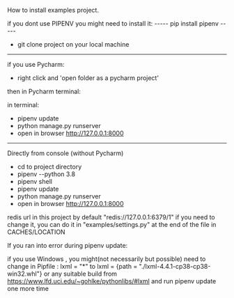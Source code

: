 How to install examples project.

if you dont use PIPENV you might need to install it:
-----  pip install pipenv -----


- git clone project on your local machine


-----------------------------------
if you use Pycharm:

- right click  and 'open folder as a pycharm project'

then in Pycharm terminal:

in terminal:
- pipenv update
- python manage.py runserver
- open in browser http://127.0.0.1:8000

---------------------------------
Directly from console (without Pycharm)
- cd to project directory
- pipenv --python 3.8
- pipenv shell
- pipenv update
- python manage.py runserver
- open in browser http://127.0.0.1:8000


redis url in this project by default "redis://127.0.0.1:6379/1"
if you need to change it, you can do it in "examples/settings.py" at the end of the file in CACHES/LOCATION

If you ran into error during pipenv update:

if you use Windows , you might(not necessarily but possible) need to change in Pipfile :
lxml = "*"  to  lxml = {path = "./lxml-4.4.1-cp38-cp38-win32.whl"}
or any suitable build from  https://www.lfd.uci.edu/~gohlke/pythonlibs/#lxml
and run pipenv update one more time
